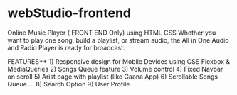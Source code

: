 # webStudio-frontend
Online Music Player ( FRONT END Only) using HTML CSS 
Whether you want to play one song, build a playlist, or stream audio, 
the All in One Audio and Radio Player is ready for broadcast. 

FEATURES** 1) Responsive design for Mobile Devices using CSS Flexbox & MediaQueries 
           2) Songs Queue feature 
           3) Volume control 
           4) Fixed Navbar on scroll 
           5) Arist page with playlist (like Gaana App) 
           6) Scrollable Songs Queue....
           8) Search Option 
           9) User Profile
